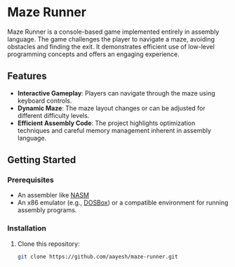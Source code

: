 # Maze Runner

Maze Runner is a console-based game implemented entirely in assembly language. The game challenges the player to navigate a maze, avoiding obstacles and finding the exit. It demonstrates efficient use of low-level programming concepts and offers an engaging experience.

## Features
- **Interactive Gameplay**: Players can navigate through the maze using keyboard controls.
- **Dynamic Maze**: The maze layout changes or can be adjusted for different difficulty levels.
- **Efficient Assembly Code**: The project highlights optimization techniques and careful memory management inherent in assembly language.

## Getting Started

### Prerequisites
- An assembler like [NASM](https://www.nasm.us/) 
- An x86 emulator (e.g., [DOSBox](https://www.dosbox.com/)) or a compatible environment for running assembly programs.

### Installation
1. Clone this repository:
   ```bash
   git clone https://github.com/aayesh/maze-runner.git
